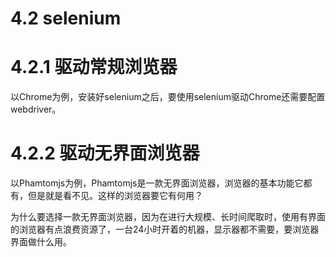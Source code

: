 # 4.2 selenium

# 4.2.1 驱动常规浏览器

以Chrome为例，安装好selenium之后，要使用selenium驱动Chrome还需要配置webdriver。

# 4.2.2 驱动无界面浏览器

以Phamtomjs为例，Phamtomjs是一款无界面浏览器，浏览器的基本功能它都有，但是就是看不见。这样的浏览器要它有何用？

为什么要选择一款无界面浏览器，因为在进行大规模、长时间爬取时，使用有界面的浏览器有点浪费资源了，一台24小时开着的机器，显示器都不需要，要浏览器界面做什么用。

